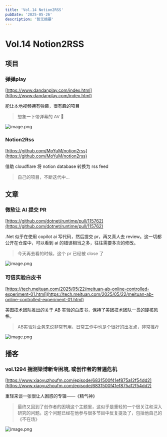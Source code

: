 ```yaml
---
title: 'Vol.14 Notion2RSS'
pubDate: '2025-05-26'
description: '暂无摘要'
---
```


# Vol.14 Notion2RSS


## 项目

### 弹弹play

[https://www.dandanplay.com/index.html](https://www.dandanplay.com/index.html)

能让本地视频拥有弹幕，很有趣的项目

> 想象一下带弹幕的 AV 🤔
> 

![image.png](/Vol.14_Notion2RSS-4.png)

### Notion2Rss

[https://github.com/MoYuM/notion2rss](https://github.com/MoYuM/notion2rss)

借助 cloudflare 将 notion database 转换为 rss feed

> 自己的项目，不断迭代中…
> 

## 文章

### 微软让 AI 提交 PR

[https://github.com/dotnet/runtime/pull/115762](https://github.com/dotnet/runtime/pull/115762)

.Net 似乎在使用 copilot ai 写代码，然后提交 pr，再又真人去 review。这一切都公开在仓库中，可以看到 ai 的错误相当之多，往往需要多次的修改。

> 今天再去看的时候，这个 pr 已经被 close 了
> 

![image.png](/Vol.14_Notion2RSS-1.png)

### 可信实验白皮书

[https://tech.meituan.com/2025/05/22/meituan-ab-online-controlled-experiment-01.html](https://tech.meituan.com/2025/05/22/meituan-ab-online-controlled-experiment-01.html)

美图技术团队推出的关于 AB 实验的白皮书，保持了美团技术团队一贯的硬核风格。

> AB实验对业务来说非常有用，日常工作中也是个很好的出发点，非常推荐
> 

![image.png](/Vol.14_Notion2RSS-2.png)

## 播客

### **vol.1294 揣测梁博新专困境, 或创作者的普遍危机**

[https://www.xiaoyuzhoufm.com/episode/6831500f41ef875a12f54dd2](https://www.xiaoyuzhoufm.com/episode/6831500f41ef875a12f54dd2)

重轻来谈一张很让人困惑的专辑——《精气神》

> 最终又回到了创作者的困境这个主题里，这似乎是重轻的一个很关注和深入研究的问题。这个问题已经在他参与很多节目中反复提及了，包括他自己的《不在场》
> 

![image.png](/Vol.14_Notion2RSS-3.png)
